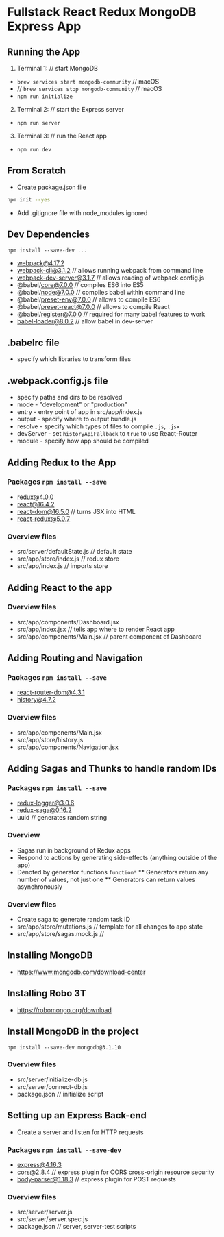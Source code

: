 # Fullstack React Redux MongoDB Express App

## Running the App
1. Terminal 1: // start MongoDB
* `brew services start mongodb-community` // macOS
* // `brew services stop mongodb-community` // macOS
* `npm run initialize`

2. Terminal 2: // start the Express server
* `npm run server` 

3. Terminal 3: // run the React app
* `npm run dev`

## From Scratch
* Create package.json file
```bash
npm init --yes
```
* Add .gitignore file with node_modules ignored

## Dev Dependencies 
`npm install --save-dev ...`
* webpack@4.17.2
* webpack-cli@3.1.2 // allows running webpack from command line
* webpack-dev-server@3.1.7 // allows reading of webpack.config.js
* @babel/core@7.0.0 // compiles ES6 into ES5
* @babel/node@7.0.0 // compiles babel within command line
* @babel/preset-env@7.0.0 // allows to compile ES6
* @babel/preset-react@7.0.0 // allows to compile React
* @babel/register@7.0.0 // required for many babel features to work
* babel-loader@8.0.2 // allow babel in dev-server

## .babelrc file
* specify which libraries to transform files

## .webpack.config.js file
* specify paths and dirs to be resolved
* mode - "development" or "production"
* entry - entry point of app in src/app/index.js
* output - specify where to output bundle.js
* resolve - specify which types of files to compile `.js`, `.jsx`
* devServer - set `historyApiFallback` to `true` to use React-Router
* module - specify how app should be compiled

## Adding Redux to the App
### Packages `npm install --save`
* redux@4.0.0
* react@16.4.2
* react-dom@16.5.0 // turns JSX into HTML
* react-redux@5.0.7

### Overview files
* src/server/defaultState.js // default state
* src/app/store/index.js // redux store
* src/app/index.js // imports store
 
## Adding React to the app
### Overview files
* src/app/components/Dashboard.jsx
* src/app/index.jsx // tells app where to render React app
* src/app/components/Main.jsx // parent component of Dashboard

## Adding Routing and Navigation
### Packages `npm install --save`
* react-router-dom@4.3.1
* history@4.7.2

### Overview files
* src/app/components/Main.jsx
* src/app/store/history.js
* src/app/components/Navigation.jsx

## Adding Sagas and Thunks to handle random IDs
### Packages `npm install --save`
* redux-logger@3.0.6
* redux-saga@0.16.2
* uuid // generates random string

### Overview
* Sagas run in background of Redux apps
* Respond to actions by generating side-effects (anything outside of the app)
* Denoted by generator functions `function*`
** Generators return any number of values, not just one
** Generators can return values asynchronously

### Overview files
* Create saga to generate random task ID
* src/app/store/mutations.js // template for all changes to app state
* src/app/store/sagas.mock.js // 

## Installing MongoDB
* https://www.mongodb.com/download-center

## Installing Robo 3T
* https://robomongo.org/download

## Install MongoDB in the project
`npm install --save-dev mongodb@3.1.10`

### Overview files
* src/server/initialize-db.js
* src/server/connect-db.js
* package.json // initialize script

## Setting up an Express Back-end
* Create a server and listen for HTTP requests

### Packages `npm install --save-dev`
* express@4.16.3
* cors@2.8.4 // express plugin for CORS cross-origin resource security
* body-parser@1.18.3 // express plugin for POST requests

### Overview files
* src/server/server.js
* src/server/server.spec.js
* package.json // server, server-test scripts


